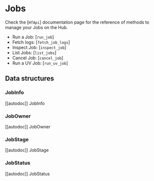 <!--⚠️ Note that this file is in Markdown but contains specific syntax for our doc-builder (similar to MDX) that may not be
rendered properly in your Markdown viewer.
-->

# Jobs

Check the [`HfApi`] documentation page for the reference of methods to manage your Jobs on the Hub.

- Run a Job: [`run_job`]
- Fetch logs: [`fetch_job_logs`]
- Inspect Job: [`inspect_job`]
- List Jobs: [`list_jobs`]
- Cancel Job: [`cancel_job`]
- Run a UV Job: [`run_uv_job`]

## Data structures

### JobInfo

[[autodoc]] JobInfo

### JobOwner

[[autodoc]] JobOwner


### JobStage

[[autodoc]] JobStage

### JobStatus

[[autodoc]] JobStatus
